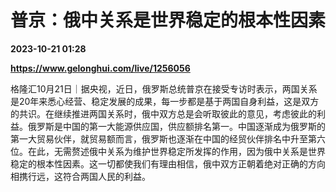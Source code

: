 # 普京：俄中关系是世界稳定的根本性因素

**2023-10-21 01:28**

**https://www.gelonghui.com/live/1256056**

格隆汇10月21日｜据央视，近日，俄罗斯总统普京在接受专访时表示，两国关系是20年来悉心经营、稳定发展的成果，每一步都是基于两国自身利益，这是双方的共识。在继续推进两国关系时，俄中双方总是会听取彼此的意见，考虑彼此的利益。俄罗斯是中国的第一大能源供应国，供应额排名第一。中国逐渐成为俄罗斯的第一大贸易伙伴，就贸易额而言，俄罗斯也逐渐在中国的经贸伙伴排名中升至第六位。在此，无需赘述俄中关系为维护世界稳定所发挥的作用，因为俄中关系是世界稳定的根本性因素。这一切都使我们有理由相信，俄中双方正朝着绝对正确的方向相携行远，这符合两国人民的利益。